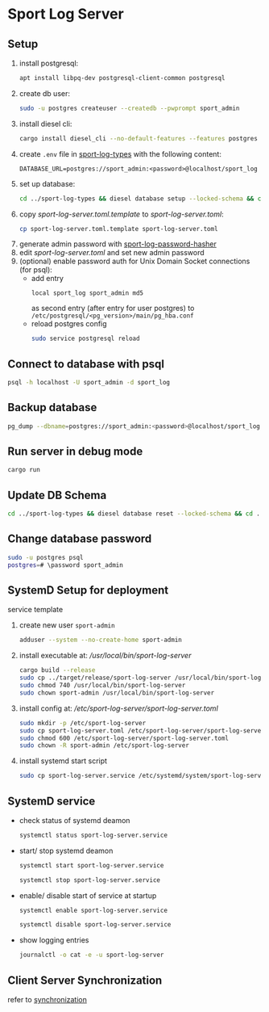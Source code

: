 # Sport Log Server

## Setup

1. install postgresql: 
    ```bash
    apt install libpq-dev postgresql-client-common postgresql
    ```
1. create db user: 
    ```bash
    sudo -u postgres createuser --createdb --pwprompt sport_admin
    ```
1. install diesel cli: 
    ```bash
    cargo install diesel_cli --no-default-features --features postgres
    ```
1. create `.env` file in [sport-log-types](sport-log-types) with the following content:
    ```
    DATABASE_URL=postgres://sport_admin:<password>@localhost/sport_log
    ```
1. set up database: 
    ```bash
    cd ../sport-log-types && diesel database setup --locked-schema && cd ../sport-log-server
    ```
1. copy *sport-log-server.toml.template* to *sport-log-server.toml*: 
    ```bash
    cp sport-log-server.toml.template sport-log-server.toml
    ```
1. generate admin password with [sport-log-password-hasher](../sport-log-password-hasher)
1. edit *sport-log-server.toml* and set new admin password
1. (optional) enable password auth for Unix Domain Socket connections (for psql): 
    *   add entry 
        ```text
        local sport_log sport_admin md5
        ```
        as second entry (after entry for user postgres) to `/etc/postgresql/<pg_version>/main/pg_hba.conf`
    *   reload postgres config
        ```bash
        sudo service postgresql reload
        ```

## Connect to database with psql

```bash
psql -h localhost -U sport_admin -d sport_log
```

## Backup database

```bash
pg_dump --dbname=postgres://sport_admin:<password>@localhost/sport_log --data-only --inserts > sport-log_$(date +%Y-%m-%d).dump.sql
```

## Run server in debug mode

```bash
cargo run
```

## Update DB Schema

```bash
cd ../sport-log-types && diesel database reset --locked-schema && cd ../sport-log-server
```

## Change database password

```bash
sudo -u postgres psql
postgres=# \password sport_admin
```

## SystemD Setup for deployment
service template 
1. create new user `sport-admin`
    ```bash
    adduser --system --no-create-home sport-admin
    ```
1. install executable at: */usr/local/bin/sport-log-server*
    ```bash
    cargo build --release
    sudo cp ../target/release/sport-log-server /usr/local/bin/sport-log-server
    sudo chmod 740 /usr/local/bin/sport-log-server
    sudo chown sport-admin /usr/local/bin/sport-log-server
    ```
1. install config at: */etc/sport-log-server/sport-log-server.toml*
    ```bash
    sudo mkdir -p /etc/sport-log-server
    sudo cp sport-log-server.toml /etc/sport-log-server/sport-log-server.toml
    sudo chmod 600 /etc/sport-log-server/sport-log-server.toml
    sudo chown -R sport-admin /etc/sport-log-server
    ```
1. install systemd start script
    ```bash
    sudo cp sport-log-server.service /etc/systemd/system/sport-log-server.service
    ```

## SystemD service

- check status of systemd deamon

    ```bash
    systemctl status sport-log-server.service
    ```

- start/ stop systemd deamon

    ```bash
    systemctl start sport-log-server.service
    ```

    ```bash
    systemctl stop sport-log-server.service
    ```

- enable/ disable start of service at startup

    ```bash
    systemctl enable sport-log-server.service
    ```

    ```bash
    systemctl disable sport-log-server.service
    ```

- show logging entries

    ```bash
    journalctl -o cat -e -u sport-log-server
    ```

## Client Server Synchronization

refer to [synchronization](../SYNCHRONIZATION.md)
